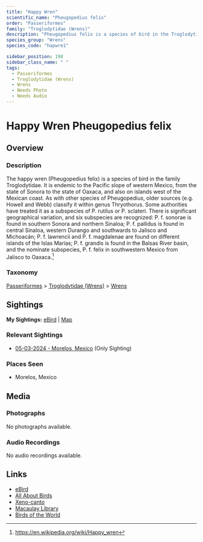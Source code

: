 ```yaml
---
title: "Happy Wren"
scientific_name: "Pheugopedius felix"
order: "Passeriformes"
family: "Troglodytidae (Wrens)"
description: "Pheugopedius felix is a species of bird in the Troglodytidae (Wrens) family. It has been observed 1 times."
species_group: "Wrens"
species_code: "hapwre1"

sidebar_position: 198
sidebar_class_name: " "
tags: 
  - Passeriformes
  - Troglodytidae (Wrens)
  - Wrens
  - Needs Photo
  - Needs Audio
---
```


# Happy Wren <span className='sci_name'>Pheugopedius felix</span>

## Overview

### Description
The happy wren (Pheugopedius felix) is a species of bird in the family Troglodytidae.  It is endemic to the Pacific slope of western Mexico, from the state of Sonora to the state of Oaxaca, and also on islands west of the Mexican coast.  As with other species of Pheugopedius, older sources (e.g. Howell and Webb) classify it within genus Thryothorus.  Some authorities have treated it as a subspecies of P. rutilus or P. sclateri.  There is significant geographical variation, and six subspecies are recognized: P. f. sonorae is found in southern Sonora and northern Sinaloa; P. f. pallidus is found in central Sinaloa, western Durango and southwards to Jalisco and Michoacán; P. f. lawrencii and P. f. magdalenae are found on different islands of the Islas Marías; P. f. grandis is found in the Balsas River basin, and the nominate subspecies, P. f. felix in southwestern Mexico from Jalisco to Oaxaca.[^1]

[^1]: https://en.wikipedia.org/wiki/Happy_wren

### Taxonomy
[Passeriformes](/tags/passeriformes) > [Troglodytidae (Wrens)](/tags/troglodytidae-wrens) > [Wrens](/tags/wrens)


## Sightings

**My Sightings:** [eBird](https://ebird.org/lifelist?r=world&time=life&spp=hapwre1) | [Map](/map?species_code=hapwre1)

### Relevant Sightings

* [05-03-2024 - Morelos, Mexico](https://ebird.org/checklist/S171768235) (Only Sighting)

### Places Seen

* Morelos, Mexico



## Media
### Photographs
No photographs available.

### Audio Recordings
No audio recordings available.

## Links
* [eBird](https://ebird.org/species/hapwre1) 
* [All About Birds](https://www.allaboutbirds.org/guide/hapwre1) 
* [Xeno-canto](https://www.xeno-canto.org/species/pheugopedius-felix) 
* [Macaulay Library](https://search.macaulaylibrary.org/catalog?taxonCode=hapwre1&sort=rating_rank_desc)
* [Birds of the World](https://birdsoftheworld.org/bow/species/hapwre1)
